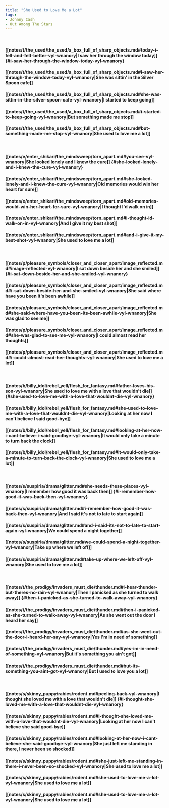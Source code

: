 ```yaml
---
title: "She Used to Love Me a Lot"
tags:
- Johnny Cash
- Out Among The Stars
---
```

&nbsp;
#### [[notes/t/the_used/the_used/a_box_full_of_sharp_objects.md#today-i-fell-and-felt-better-vyl-wnanory|I saw her through the window today]] {#i-saw-her-through-the-window-today-vyl-wnanory}
#### [[notes/t/the_used/the_used/a_box_full_of_sharp_objects.md#i-saw-her-through-the-window-today-vyl-wnanory|She was sittin' in the Silver Spoon cafe]]
#### [[notes/t/the_used/the_used/a_box_full_of_sharp_objects.md#she-was-sittin-in-the-silver-spoon-cafe-vyl-wnanory|I started to keep going]]
#### [[notes/t/the_used/the_used/a_box_full_of_sharp_objects.md#i-started-to-keep-going-vyl-wnanory|But something made me stop]]
#### [[notes/t/the_used/the_used/a_box_full_of_sharp_objects.md#but-something-made-me-stop-vyl-wnanory|She used to love me a lot]]
&nbsp;
#### [[notes/e/enter_shikari/the_mindsweep/torn_apart.md#you-see-vyl-wnanory|She looked lonely and I knew the cure]] {#she-looked-lonely-and-i-knew-the-cure-vyl-wnanory}
#### [[notes/e/enter_shikari/the_mindsweep/torn_apart.md#she-looked-lonely-and-i-knew-the-cure-vyl-wnanory|Old memories would win her heart for sure]]
#### [[notes/e/enter_shikari/the_mindsweep/torn_apart.md#old-memories-would-win-her-heart-for-sure-vyl-wnanory|I thought I'd walk on in]]
#### [[notes/e/enter_shikari/the_mindsweep/torn_apart.md#i-thought-id-walk-on-in-vyl-wnanory|And I give it my best shot]]
#### [[notes/e/enter_shikari/the_mindsweep/torn_apart.md#and-i-give-it-my-best-shot-vyl-wnanory|She used to love me a lot]]
&nbsp;
#### [[notes/p/pleasure_symbols/closer_and_closer_apart/image_reflected.md#image-reflected-vyl-wnanory|I sat down beside her and she smiled]] {#i-sat-down-beside-her-and-she-smiled-vyl-wnanory}
#### [[notes/p/pleasure_symbols/closer_and_closer_apart/image_reflected.md#i-sat-down-beside-her-and-she-smiled-vyl-wnanory|She said where have you been it's been awhile]]
#### [[notes/p/pleasure_symbols/closer_and_closer_apart/image_reflected.md#she-said-where-have-you-been-its-been-awhile-vyl-wnanory|She was glad to see me]]
#### [[notes/p/pleasure_symbols/closer_and_closer_apart/image_reflected.md#she-was-glad-to-see-me-vyl-wnanory|I could almost read her thoughts]]
#### [[notes/p/pleasure_symbols/closer_and_closer_apart/image_reflected.md#i-could-almost-read-her-thoughts-vyl-wnanory|She used to love me a lot]]
&nbsp;
#### [[notes/b/billy_idol/rebel_yell/flesh_for_fantasy.md#father-loves-his-son-vyl-wnanory|She used to love me with a love that wouldn't die]] {#she-used-to-love-me-with-a-love-that-wouldnt-die-vyl-wnanory}
#### [[notes/b/billy_idol/rebel_yell/flesh_for_fantasy.md#she-used-to-love-me-with-a-love-that-wouldnt-die-vyl-wnanory|Looking at her now I can't believe I said good-bye]]
#### [[notes/b/billy_idol/rebel_yell/flesh_for_fantasy.md#looking-at-her-now-i-cant-believe-i-said-goodbye-vyl-wnanory|It would only take a minute to turn back the clock]]
#### [[notes/b/billy_idol/rebel_yell/flesh_for_fantasy.md#it-would-only-take-a-minute-to-turn-back-the-clock-vyl-wnanory|She used to love me a lot]]
&nbsp;
#### [[notes/s/suspiria/drama/glitter.md#she-needs-these-places-vyl-wnanory|I remember how good it was back then]] {#i-remember-how-good-it-was-back-then-vyl-wnanory}
#### [[notes/s/suspiria/drama/glitter.md#i-remember-how-good-it-was-back-then-vyl-wnanory|And I said it's not to late to start again]]
#### [[notes/s/suspiria/drama/glitter.md#and-i-said-its-not-to-late-to-start-again-vyl-wnanory|We could spend a night together]]
#### [[notes/s/suspiria/drama/glitter.md#we-could-spend-a-night-together-vyl-wnanory|Take up where we left off]]
#### [[notes/s/suspiria/drama/glitter.md#take-up-where-we-left-off-vyl-wnanory|She used to love me a lot]]
&nbsp;
#### [[notes/t/the_prodigy/invaders_must_die/thunder.md#i-hear-thunder-but-theres-no-rain-vyl-wnanory|Then I panicked as she turned to walk away]] {#then-i-panicked-as-she-turned-to-walk-away-vyl-wnanory}
#### [[notes/t/the_prodigy/invaders_must_die/thunder.md#then-i-panicked-as-she-turned-to-walk-away-vyl-wnanory|As she went out the door I heard her say]]
#### [[notes/t/the_prodigy/invaders_must_die/thunder.md#as-she-went-out-the-door-i-heard-her-say-vyl-wnanory|Yes I'm in need of something]]
#### [[notes/t/the_prodigy/invaders_must_die/thunder.md#yes-im-in-need-of-something-vyl-wnanory|But it's something you ain't got]]
#### [[notes/t/the_prodigy/invaders_must_die/thunder.md#but-its-something-you-aint-got-vyl-wnanory|But I used to love you a lot]]
&nbsp;
#### [[notes/s/skinny_puppy/rabies/rodent.md#peeling-back-vyl-wnanory|I thought she loved me with a love that wouldn't die]] {#i-thought-she-loved-me-with-a-love-that-wouldnt-die-vyl-wnanory}
#### [[notes/s/skinny_puppy/rabies/rodent.md#i-thought-she-loved-me-with-a-love-that-wouldnt-die-vyl-wnanory|Looking at her now I can't believe she said good-bye]]
#### [[notes/s/skinny_puppy/rabies/rodent.md#looking-at-her-now-i-cant-believe-she-said-goodbye-vyl-wnanory|She just left me standing in there, I never been so shocked]]
#### [[notes/s/skinny_puppy/rabies/rodent.md#she-just-left-me-standing-in-there-i-never-been-so-shocked-vyl-wnanory|She used to love me a lot]]
#### [[notes/s/skinny_puppy/rabies/rodent.md#she-used-to-love-me-a-lot-vyl-wnanory|She used to love me a lot]]
#### [[notes/s/skinny_puppy/rabies/rodent.md#she-used-to-love-me-a-lot-vyl-wnanory|She used to love me a lot]]

